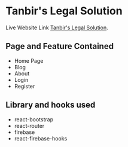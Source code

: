 # Tanbir's Legal Solution

Live Website Link [Tanbir's Legal Solution](https://tanbirs-legal-solution.web.app/).

## Page and Feature Contained

* Home Page 
* Blog
* About
* Login
* Register

## Library and hooks used

- react-bootstrap
- react-router
- firebase
- react-firebase-hooks
